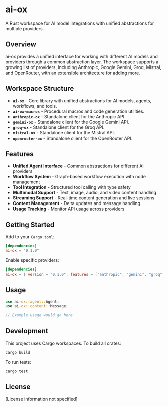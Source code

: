 # ai-ox

A Rust workspace for AI model integrations with unified abstractions for multiple providers.

## Overview

ai-ox provides a unified interface for working with different AI models and providers through a common abstraction layer. The workspace supports a growing list of providers, including Anthropic, Google Gemini, Groq, Mistral, and OpenRouter, with an extensible architecture for adding more.

## Workspace Structure

- **`ai-ox`** - Core library with unified abstractions for AI models, agents, workflows, and tools.
- **`ai-ox-macros`** - Procedural macros and code generation utilities.
- **`anthropic-ox`** - Standalone client for the Anthropic API.
- **`gemini-ox`** - Standalone client for the Google Gemini API.
- **`groq-ox`** - Standalone client for the Groq API.
- **`mistral-ox`** - Standalone client for the Mistral API.
- **`openrouter-ox`** - Standalone client for the OpenRouter API.

## Features

- **Unified Agent Interface** - Common abstractions for different AI providers
- **Workflow System** - Graph-based workflow execution with node management
- **Tool Integration** - Structured tool calling with type safety
- **Multimodal Support** - Text, image, audio, and video content handling
- **Streaming Support** - Real-time content generation and live sessions
- **Content Management** - Delta updates and message handling
- **Usage Tracking** - Monitor API usage across providers

## Getting Started

Add to your `Cargo.toml`:

```toml
[dependencies]
ai-ox = "0.1.0"
```

Enable specific providers:

```toml
[dependencies]
ai-ox = { version = "0.1.0", features = ["anthropic", "gemini", "groq", "mistral", "openrouter"] }
```

## Usage

```rust
use ai-ox::agent::Agent;
use ai-ox::content::Message;

// Example usage would go here
```

## Development

This project uses Cargo workspaces. To build all crates:

```bash
cargo build
```

To run tests:

```bash
cargo test
```

## License

[License information not specified]